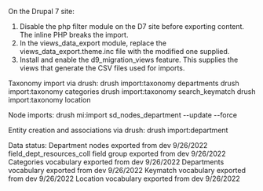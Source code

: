 On the Drupal 7 site:
1. Disable the php filter module on the D7 site before exporting content. The inline PHP breaks the import.
2. In the views_data_export module, replace the views_data_export.theme.inc file with the modified one supplied.
3. Install and enable the d9_migration_views feature.  This supplies the views that generate the CSV files used for imports.

Taxonomy import via drush:
drush import:taxonomy departments
drush import:taxonomy categories
drush import:taxonomy search_keymatch
drush import:taxonomy location

Node imports:
drush mi:import sd_nodes_department --update --force

Entity creation and associations via drush:
drush import:department 

Data status:
Department nodes exported from dev 9/26/2022
field_dept_resources_coll field group exported from dev 9/26/2022
Categories vocabulary exported from dev 9/26/2022
Departments vocabulary exported from dev 9/26/2022
Keymatch vocabulary exported from dev 9/26/2022
Location vocabulary exported from dev 9/26/2022
